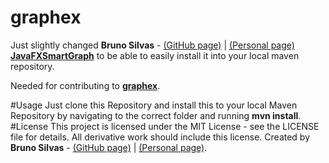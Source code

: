 # graphex
Just slightly changed **Bruno Silvas** - [(GitHub page)](https://github.com/brunomnsilva) | [(Personal page)](https://www.brunomnsilva.com/)
[**JavaFXSmartGraph**](https://github.com/brunomnsilva/JavaFXSmartGraph/tree/master) to be able to easily install it into your local maven repository.

Needed for contributing to [**graphex**](https://github.com/paul-rink/graphex).

#Usage
Just clone this Repository and install this to your local Maven Repository by navigating to the correct folder and running 
**mvn install**.
#License
This project is licensed under the MIT License - see the LICENSE file for details. All derivative work should include this license.
Created by  **Bruno Silvas** - [(GitHub page)](https://github.com/brunomnsilva) | [(Personal page)](https://www.brunomnsilva.com/).



